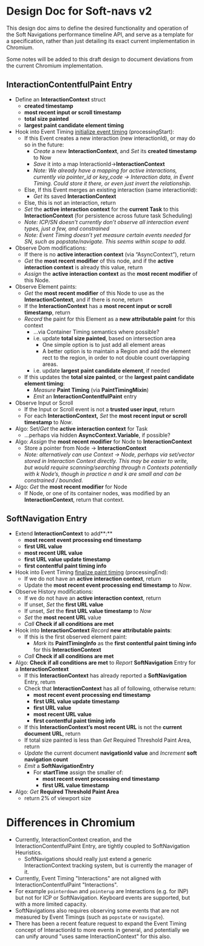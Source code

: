 # Design Doc for Soft-navs v2

This design doc aims to define the desired functionality and operation of the Soft Navigations performance timeline API, and serve as a template for a specification, rather than just detailing its exact current implementation in Chromium.

Some notes will be added to this draft design to document deviations from the current Chromium implementation.

## InteractionContentfulPaint Entry

- Define an **InteractionContext** struct
  - **created timestamp**
  - **most recent input or scroll timestamp**
  - **total size painted**
  - **largest paint candidate element timing**
- Hook into Event Timing [initialize event timing](https://www.w3.org/TR/event-timing/#initialize-event-timing) (processingStart):
  - If this Event creates a new interaction (new interactionId), or may do so in the future:
    - _Create_ a new **InteractionContext**, and _Set_ its **created timestamp** to Now
    - _Save_ it into a map InteractionId→**InteractionContext**
    - _Note: We already have a mapping for active interactions, currently via pointer_id or key_code → Interaction data, in Event Timing. Could store it there, or even just invert the relationship._
  - Else, If this Event merges an existing interaction (same interactionId):
    - _Get_ its saved **InteractionContext**
  - Else, this is not an interaction, return
  - _Set_ the **active interaction context** for the **current Task** to this **InteractionContext** (for persistence across future task Scheduling)
  - _Note: ICP/SN doesn’t currently don’t observe all interaction event types, just a few, and constrained_
  - _Note: Event Timing doesn’t yet measure certain events needed for SN, such as popstate/navigate. This seems within scope to add._
- Observe Dom modifications:
  - If there is no **active interaction context** (via “AsyncContext”), return
  - _Get_ the **most recent modifier** of this node, and if the **active interaction context** is already this value, return
  - _Assign_ the **active interaction context** as the **most recent modifier** of this Node.
- Observe Element paints:
  - _Get_ the **most recent modifier** of this Node to use as the **InteractionContext**, and if there is none, return
  - If the **InteractionContext** has a **most recent input or scroll timestamp**, return
  - _Record_ the paint for this Element as a **new attributable paint** for this context
    - …via Container Timing semantics where possible?
    - i.e. update **total size painted**, based on intersection area
      - One simple option is to just add all element areas
      - A better option is to maintain a Region and add the element rect to the region, in order to not double count overlapping areas.
    - i.e. update **largest paint candidate element**, if needed
  - If this updates the **total size painted**, or the **largest paint candidate element timing**:
    - _Measure_ **Paint Timing** (via **PaintTimingMixin**)
    - _Emit_ an **InteractionContentfulPaint** entry
- Observe Input or Scroll
  - If the Input or Scroll event is not a **trusted user input**, return
  - For each **InteractionContext,** _Set_ the **most recent input or scroll timestamp** to _Now_.
- Algo: Set/_Get_ the **active interaction context** for Task
  - …perhaps via hidden **AsyncContext.Variable**, if possible?
- Algo: _Assign_ the **most recent modifier** for Node to **InteractionContext**
  - Store a pointer from Node → **InteractionContext**
  - _Note: alternatively can use Context → Node, perhaps via set/vector stored in Interaction Context directly. This may be easier to write, but would require scanning/searching through n Contexts potentially with k Node’s, though in practice n and k are small and can be constrained / bounded._
- Algo: _Get_ the **most recent modifier** for Node
  - If Node, or one of its container nodes, was modified by an **InteractionContext**, return that context.

## SoftNavigation Entry

- Extend **InteractionContext** to add**:**
  - **most recent event processing end timestamp**
  - **first URL value**
  - **most recent URL value**
  - **first URL value update timestamp**
  - **first contentful paint timing info**
- Hook into Event Timing [finalize paint timing](https://www.w3.org/TR/event-timing/#sec-fin-event-timing) (processingEnd):
  - If we do not have an **active interaction context**, return
  - Update the **most recent event processing end timestamp** to _Now_.
- Observe History modifications:
  - If we do not have an **active interaction context**, return
  - If unset, _Set_ the **first URL value**
  - If unset, _Set_ the **first URL value timestamp** to _Now_
  - _Set_ the **most recent URL** value
  - _Call_ **Check if all conditions are met**
- Hook into **InteractionContext** _Record_ **new attributable paints**:
  - If this is the first observed element paint:
    - _Mark_ its **PaintTimingInfo** as the **first contentful paint timing info** for this **InteractionContext**
  - _Call_ **Check if all conditions are met**
- Algo: **Check if all conditions are met** to _Report_ **SoftNavigation** Entry for a **InteractionContext**
  - If this **InteractionContext** has already reported a **SoftNavigation** Entry, return
  - Check that **InteractionContext** has all of following, otherwise return:
    - **most recent event processing end timestamp**
    - **first URL value update timestamp**
    - **first URL value**
    - **most recent URL value**
    - **first contentful paint timing info**
  - If this **InteractionContext’s most recent URL** is not the **current document URL**, return
  - If total size painted is less than _Get_ Required Threshold Paint Area, return
  - _Update_ the current document **navigationId value** and _Increment_ **soft navigation count**
  - _Emit_ a **SoftNavigationEntry**
    - For **startTime** assign the smaller of:
      - **most recent event processing end timestamp**
      - **first URL value timestamp**
- Algo: _Get_ **Required Threshold Paint Area**
  - return 2% of viewport size

# Differences in Chromium

- Currently, InteractionContext creation, and the InteractionContentfulPaint Entry, are tightly coupled to SoftNavigation Heuristics.
  - SoftNavigations should really just extend a generic InteractionContext tracking system, but is currently the manager of it.
- Currently, Event Timing "Interactions" are not aligned with InteractionContentfulPaint "Interactions".
- For example `pointerdown` and `pointerup` are Interactions (e.g. for INP) but not for ICP or SoftNavigation. Keyboard events are supported, but with a more limited capacity.
- SoftNavigations also requires observing some events that are not measured by Event Timings (such as `popstate` or `navigate`).
- There has been a recent feature request to expand the Event Timing concept of InteractionId to more events in general, and potentially we can unify around "uses same InteractionContext" for this also.

```

```
